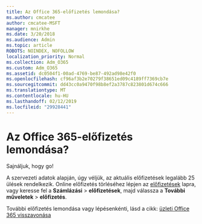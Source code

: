 ```yaml
---
title: Az Office 365-előfizetés lemondása?
ms.author: cmcatee
author: cmcatee-MSFT
manager: mnirkhe
ms.date: 3/20/2018
ms.audience: Admin
ms.topic: article
ROBOTS: NOINDEX, NOFOLLOW
localization_priority: Normal
ms.collection: Adm_O365
ms.custom: Adm_O365
ms.assetid: dc0504f1-00ad-4769-be87-492ad98e42f0
ms.openlocfilehash: cf96af3b2e70279f38651ed09c4189ff7369cb7e
ms.sourcegitcommit: dd43cc0a9470f98b8ef2a3787c823801d674c666
ms.translationtype: MT
ms.contentlocale: hu-HU
ms.lasthandoff: 02/12/2019
ms.locfileid: "29928441"
---
```

# <a name="canceling-your-office-365-subscription"></a>Az Office 365-előfizetés lemondása?

Sajnáljuk, hogy go! 
  
A szervezeti adatok alapján, úgy véljük, az aktuális előfizetések legalább 25 ülések rendelkezik. Online előfizetés törléséhez lépjen az [előfizetések](https://go.microsoft.com/fwlink/p/?linkid=842054) lapra, vagy keresse fel a **Számlázási** \> **előfizetések**, majd válassza a **További műveletek** \> **előfizetés**.
  
További előfizetés lemondása vagy lépésenkénti, lásd a cikk: [üzleti Office 365 visszavonása](https://support.office.com/article/b1bc0bef-4608-4601-813a-cdd9f746709a)
  

